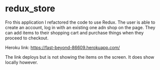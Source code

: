 # redux_store

Fro this application I refactored the code to use Redux. The user is able to create an account, log in with an existing one adn shop on the page. They can add items to their shopping cart and purchase things when they proceed to checkout. 

Heroku link: https://fast-beyond-86609.herokuapp.com/

The link deploys but is not showing the items on the screen. It does show locally however. 